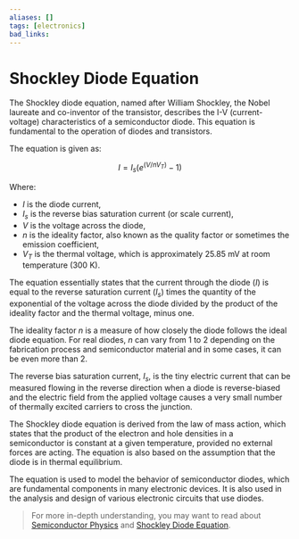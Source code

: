```yaml
---
aliases: []
tags: [electronics]
bad_links:
---
```

# Shockley Diode Equation

The Shockley diode equation, named after William Shockley, the Nobel laureate and co-inventor of the transistor, describes the I-V (current-voltage) characteristics of a semiconductor diode. This equation is fundamental to the operation of diodes and transistors.

The equation is given as:

$$
I = I_s (e^{(V/nV_T)} - 1)
$$

Where:
- $I$ is the diode current,
- $I_s$ is the reverse bias saturation current (or scale current),
- $V$ is the voltage across the diode,
- $n$ is the ideality factor, also known as the quality factor or sometimes the emission coefficient,
- $V_T$ is the thermal voltage, which is approximately $25.85$ mV at room temperature (300 K).

The equation essentially states that the current through the diode ($I$) is equal to the reverse saturation current ($I_s$) times the quantity of the exponential of the voltage across the diode divided by the product of the ideality factor and the thermal voltage, minus one.

The ideality factor $n$ is a measure of how closely the diode follows the ideal diode equation. For real diodes, $n$ can vary from 1 to 2 depending on the fabrication process and semiconductor material and in some cases, it can be even more than 2.

The reverse bias saturation current, $I_s$, is the tiny electric current that can be measured flowing in the reverse direction when a diode is reverse-biased and the electric field from the applied voltage causes a very small number of thermally excited carriers to cross the junction.

The Shockley diode equation is derived from the law of mass action, which states that the product of the electron and hole densities in a semiconductor is constant at a given temperature, provided no external forces are acting. The equation is also based on the assumption that the diode is in thermal equilibrium.

The equation is used to model the behavior of semiconductor diodes, which are fundamental components in many electronic devices. It is also used in the analysis and design of various electronic circuits that use diodes.

> For more in-depth understanding, you may want to read about [Semiconductor Physics](https://www.google.com/search?q=Semiconductor+Physics) and [Shockley Diode Equation](https://www.google.com/search?q=Shockley+Diode+Equation).